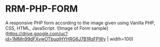 # RRM-PHP-FORM
A responsive PHP form according to the image given using Vanilla PHP, CSS, HTML, JavaScript.
![Image of Form sample](https://drive.google.com/uc?id=1MMn99dFXvwOTbuqlHYHRG6J7B1RsFPWy | width=100)
